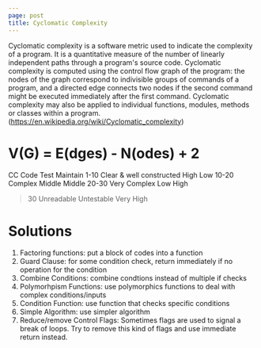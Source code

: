 ```yaml
---
page: post
title: Cyclomatic Complexity
---
```

Cyclomatic complexity is a software metric used to indicate the complexity of a program. It is a quantitative measure of the number of linearly independent paths through a program's source code.
Cyclomatic complexity is computed using the control flow graph of the program: the nodes of the graph correspond to indivisible groups of commands of a program, and a directed edge connects two nodes if the second command might be executed immediately after the first command. Cyclomatic complexity may also be applied to individual functions, modules, methods or classes within a program.
(https://en.wikipedia.org/wiki/Cyclomatic_complexity)
# V(G) = E(dges) - N(odes) + 2

CC  Code  Test  Maintain
1-10  Clear & well constructed  High  Low
10-20 Complex Middle  Middle
20-30 Very Complex  Low High
>30 Unreadable  Untestable  Very High

# Solutions
1. Factoring functions: put a block of codes into a function
2. Guard Clause: for some condition check, return immediately if no operation for the condition
3. Combine Conditions: combine condtions instead of multiple if checks
4. Polymorhpism Functions: use polymorphics functions to deal with complex conditions/inputs
5. Condition Function: use function that checks specific conditions
6. Simple Algorithm: use simpler algorithm
7. Reduce/remove Control Flags: Sometimes flags are used to signal a break of loops. Try to remove this kind of flags and use immediate return instead.
